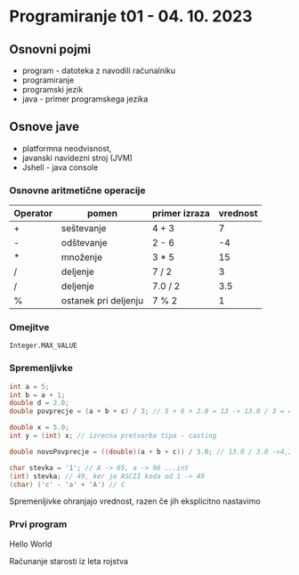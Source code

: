 # Programiranje t01 - 04. 10. 2023

## Osnovni pojmi

- program - datoteka z navodili računalniku
- programiranje
- programski jezik
- java - primer programskega jezika

## Osnove jave

- platformna neodvisnost,
- javanski navidezni stroj (JVM)
- Jshell - java console

### Osnovne aritmetične operacije

| Operator | pomen                | primer izraza | vrednost |
| -------- | -------------------- | ------------- | -------- |
| +        | seštevanje           | 4 + 3         | 7        |
| -        | odštevanje           | 2 - 6         | -4       |
| *        | množenje             | 3 * 5         | 15       |
| /        | deljenje             | 7 / 2         | 3        |
| /        | deljenje             | 7.0 / 2       | 3.5      |
| %        | ostanek pri deljenju | 7 % 2         | 1        |

### Omejitve

`Integer.MAX_VALUE`

### Spremenljivke

```java
int a = 5;
int b = a + 1;
double d = 2.0;
double povprecje = (a + b + c) / 3; // 5 + 6 + 2.0 = 13 -> 13.0 / 3 = 4

double x = 5.0;
int y = (int) x; // izrecna pretvorba tipa - casting

double novoPovprecje = ((double)(a + b + c)) / 3.0; // 13.0 / 3.0 ->4,33

char stevka = '1'; // A -> 65, a -> 96 ...int
(int) stevka; // 49, ker je ASCII koda od 1 -> 49
(char) ('c' - 'a' + 'A') // C 
```

Spremenljivke ohranjajo vrednost, razen če jih eksplicitno nastavimo

### Prvi program

Hello World

Računanje starosti iz leta rojstva
